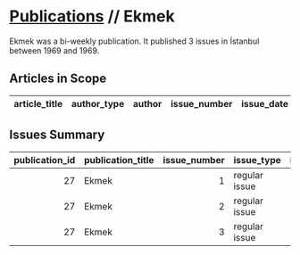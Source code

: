 # [Publications](firstlevel_publications.md) // Ekmek

Ekmek was a bi-weekly publication. It published 3 issues in İstanbul between 1969 and 1969.

## Articles in Scope

| article_title   | author_type   | author   | issue_number   | issue_date   | pages   |
|-----------------|---------------|----------|----------------|--------------|---------|

## Issues Summary

|   publication_id | publication_title   |   issue_number | issue_type    |   issue_year |   issue_month |   issue_day |   printing_house_name |
|-----------------:|:--------------------|---------------:|:--------------|-------------:|--------------:|------------:|----------------------:|
|               27 | Ekmek               |              1 | regular issue |         1969 |           nan |         nan |                   nan |
|               27 | Ekmek               |              2 | regular issue |         1969 |             6 |          15 |                   nan |
|               27 | Ekmek               |              3 | regular issue |         1969 |             7 |           5 |                   nan |
